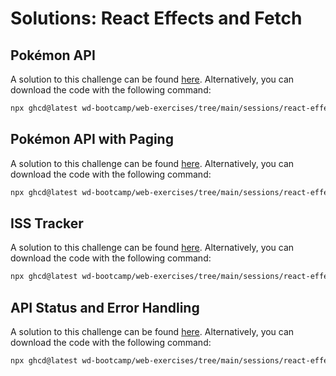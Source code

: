 # Solutions: React Effects and Fetch

## Pokémon API

A solution to this challenge can be found [here](https://github.com/wd-bootcamp/web-exercises/tree/main/sessions/react-effects-and-fetch/pokemon-api_solution). Alternatively, you can download the code with the following command:

```bash
npx ghcd@latest wd-bootcamp/web-exercises/tree/main/sessions/react-effects-and-fetch/pokemon-api_solution
```

## Pokémon API with Paging

A solution to this challenge can be found [here](https://github.com/wd-bootcamp/web-exercises/tree/main/sessions/react-effects-and-fetch/pokemon-api-with-paging_solution). Alternatively, you can download the code with the following command:

```bash
npx ghcd@latest wd-bootcamp/web-exercises/tree/main/sessions/react-effects-and-fetch/pokemon-api-with-paging_solution
```

## ISS Tracker

A solution to this challenge can be found [here](https://github.com/wd-bootcamp/web-exercises/tree/main/sessions/react-effects-and-fetch/iss-tracker_solution). Alternatively, you can download the code with the following command:

```bash
npx ghcd@latest wd-bootcamp/web-exercises/tree/main/sessions/react-effects-and-fetch/iss-tracker_solution
```

## API Status and Error Handling

A solution to this challenge can be found [here](https://github.com/wd-bootcamp/web-exercises/tree/main/sessions/react-effects-and-fetch/api-status_solution). Alternatively, you can download the code with the following command:

```bash
npx ghcd@latest wd-bootcamp/web-exercises/tree/main/sessions/react-effects-and-fetch/api-status_solution
```
